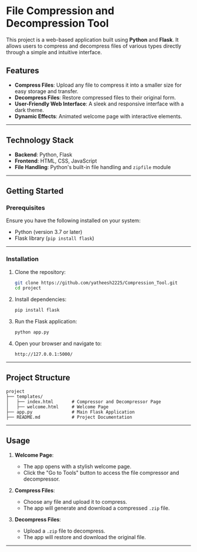 # File Compression and Decompression Tool

This project is a web-based application built using **Python** and **Flask**. It allows users to compress and decompress files of various types directly through a simple and intuitive interface.

## Features

- **Compress Files**: Upload any file to compress it into a smaller size for easy storage and transfer.
- **Decompress Files**: Restore compressed files to their original form.
- **User-Friendly Web Interface**: A sleek and responsive interface with a dark theme.
- **Dynamic Effects**: Animated welcome page with interactive elements.

---

## Technology Stack

- **Backend**: Python, Flask
- **Frontend**: HTML, CSS, JavaScript
- **File Handling**: Python's built-in file handling and `zipfile` module

---

## Getting Started

### Prerequisites

Ensure you have the following installed on your system:
- Python (version 3.7 or later)
- Flask library (`pip install flask`)

---

### Installation

1. Clone the repository:
   ```bash
   git clone https://github.com/yatheesh2225/Compression_Tool.git
   cd project
   ```

2. Install dependencies:
   ```bash
   pip install flask
   ```

3. Run the Flask application:
   ```bash
   python app.py
   ```

4. Open your browser and navigate to:
   ```
   http://127.0.0.1:5000/
   ```

---

## Project Structure

```plaintext
project
├── templates/
│   ├── index.html       # Compressor and Decompressor Page
│   ├── welcome.html     # Welcome Page
├── app.py               # Main Flask Application
├── README.md            # Project Documentation
```

---

## Usage

1. **Welcome Page**:
   - The app opens with a stylish welcome page.
   - Click the "Go to Tools" button to access the file compressor and decompressor.

2. **Compress Files**:
   - Choose any file and upload it to compress.
   - The app will generate and download a compressed `.zip` file.

3. **Decompress Files**:
   - Upload a `.zip` file to decompress.
   - The app will restore and download the original file.

---
